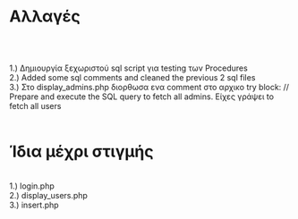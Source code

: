 # Αλλαγές 
<br><br>

1.) Δημιουργία ξεχωριστού sql script για testing των Procedures <br>
2.) Added some sql comments and cleaned the previous 2 sql files <br>
3.) Στο display_admins.php διορθωσα ενα comment στο αρχικο try block:      // Prepare and execute the SQL query to fetch all admins.  Eίχες γράψει to fetch all users
<br>
<br>

# Ίδια μέχρι στιγμής
<br>
1.) login.php            <br>
2.) display_users.php    <br>
3.) insert.php
